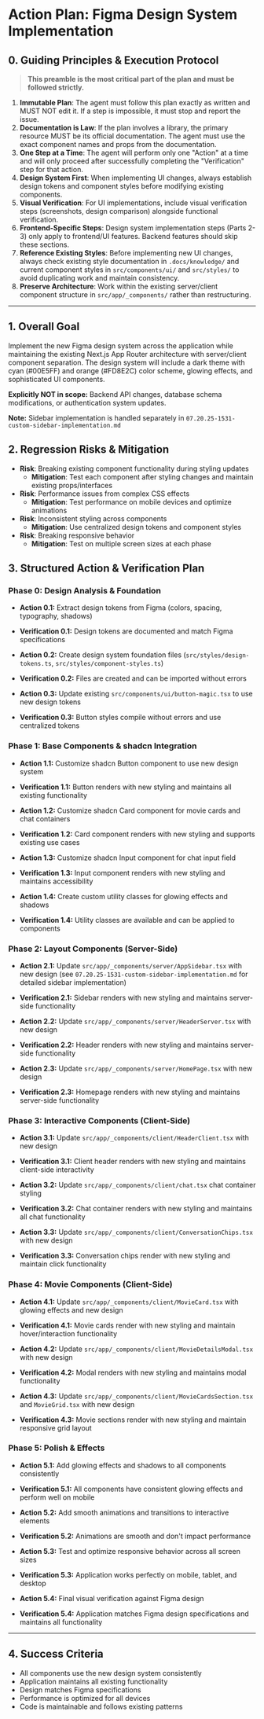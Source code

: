 # Action Plan: Figma Design System Implementation

## 0. Guiding Principles & Execution Protocol
> **This preamble is the most critical part of the plan and must be followed strictly.**

1.  **Immutable Plan**: The agent must follow this plan exactly as written and MUST NOT edit it. If a step is impossible, it must stop and report the issue.
2.  **Documentation is Law**: If the plan involves a library, the primary resource MUST be its official documentation. The agent must use the exact component names and props from the documentation.
3.  **One Step at a Time**: The agent will perform only one "Action" at a time and will only proceed after successfully completing the "Verification" step for that action.
4.  **Design System First**: When implementing UI changes, always establish design tokens and component styles before modifying existing components.
5.  **Visual Verification**: For UI implementations, include visual verification steps (screenshots, design comparison) alongside functional verification.
6.  **Frontend-Specific Steps**: Design system implementation steps (Parts 2-3) only apply to frontend/UI features. Backend features should skip these sections.
7.  **Reference Existing Styles**: Before implementing new UI changes, always check existing style documentation in `.docs/knowledge/` and current component styles in `src/components/ui/` and `src/styles/` to avoid duplicating work and maintain consistency.
8.  **Preserve Architecture**: Work within the existing server/client component structure in `src/app/_components/` rather than restructuring.

---

## 1. Overall Goal
Implement the new Figma design system across the application while maintaining the existing Next.js App Router architecture with server/client component separation. The design system will include a dark theme with cyan (#00E5FF) and orange (#FD8E2C) color scheme, glowing effects, and sophisticated UI components.

**Explicitly NOT in scope:** Backend API changes, database schema modifications, or authentication system updates.

**Note:** Sidebar implementation is handled separately in `07.20.25-1531-custom-sidebar-implementation.md`

## 2. Regression Risks & Mitigation
- **Risk**: Breaking existing component functionality during styling updates
  - **Mitigation**: Test each component after styling changes and maintain existing props/interfaces
- **Risk**: Performance issues from complex CSS effects
  - **Mitigation**: Test performance on mobile devices and optimize animations
- **Risk**: Inconsistent styling across components
  - **Mitigation**: Use centralized design tokens and component styles
- **Risk**: Breaking responsive behavior
  - **Mitigation**: Test on multiple screen sizes at each phase

## 3. Structured Action & Verification Plan

### Phase 0: Design Analysis & Foundation

-   **Action 0.1:** Extract design tokens from Figma (colors, spacing, typography, shadows)
-   **Verification 0.1:** Design tokens are documented and match Figma specifications

-   **Action 0.2:** Create design system foundation files (`src/styles/design-tokens.ts`, `src/styles/component-styles.ts`)
-   **Verification 0.2:** Files are created and can be imported without errors

-   **Action 0.3:** Update existing `src/components/ui/button-magic.tsx` to use new design tokens
-   **Verification 0.3:** Button styles compile without errors and use centralized tokens

### Phase 1: Base Components & shadcn Integration

-   **Action 1.1:** Customize shadcn Button component to use new design system
-   **Verification 1.1:** Button renders with new styling and maintains all existing functionality

-   **Action 1.2:** Customize shadcn Card component for movie cards and chat containers
-   **Verification 1.2:** Card component renders with new styling and supports existing use cases

-   **Action 1.3:** Customize shadcn Input component for chat input field
-   **Verification 1.3:** Input component renders with new styling and maintains accessibility

-   **Action 1.4:** Create custom utility classes for glowing effects and shadows
-   **Verification 1.4:** Utility classes are available and can be applied to components

### Phase 2: Layout Components (Server-Side)

-   **Action 2.1:** Update `src/app/_components/server/AppSidebar.tsx` with new design (see `07.20.25-1531-custom-sidebar-implementation.md` for detailed sidebar implementation)
-   **Verification 2.1:** Sidebar renders with new styling and maintains server-side functionality

-   **Action 2.2:** Update `src/app/_components/server/HeaderServer.tsx` with new design
-   **Verification 2.2:** Header renders with new styling and maintains server-side functionality

-   **Action 2.3:** Update `src/app/_components/server/HomePage.tsx` with new design
-   **Verification 2.3:** Homepage renders with new styling and maintains server-side functionality

### Phase 3: Interactive Components (Client-Side)

-   **Action 3.1:** Update `src/app/_components/client/HeaderClient.tsx` with new design
-   **Verification 3.1:** Client header renders with new styling and maintains client-side interactivity

-   **Action 3.2:** Update `src/app/_components/client/chat.tsx` chat container styling
-   **Verification 3.2:** Chat container renders with new styling and maintains all chat functionality

-   **Action 3.3:** Update `src/app/_components/client/ConversationChips.tsx` with new design
-   **Verification 3.3:** Conversation chips render with new styling and maintain click functionality

### Phase 4: Movie Components (Client-Side)

-   **Action 4.1:** Update `src/app/_components/client/MovieCard.tsx` with glowing effects and new design
-   **Verification 4.1:** Movie cards render with new styling and maintain hover/interaction functionality

-   **Action 4.2:** Update `src/app/_components/client/MovieDetailsModal.tsx` with new design
-   **Verification 4.2:** Modal renders with new styling and maintains modal functionality

-   **Action 4.3:** Update `src/app/_components/client/MovieCardsSection.tsx` and `MovieGrid.tsx` with new design
-   **Verification 4.3:** Movie sections render with new styling and maintain responsive grid layout

### Phase 5: Polish & Effects

-   **Action 5.1:** Add glowing effects and shadows to all components consistently
-   **Verification 5.1:** All components have consistent glowing effects and perform well on mobile

-   **Action 5.2:** Add smooth animations and transitions to interactive elements
-   **Verification 5.2:** Animations are smooth and don't impact performance

-   **Action 5.3:** Test and optimize responsive behavior across all screen sizes
-   **Verification 5.3:** Application works perfectly on mobile, tablet, and desktop

-   **Action 5.4:** Final visual verification against Figma design
-   **Verification 5.4:** Application matches Figma design specifications and maintains all functionality

---

## 4. Success Criteria
- All components use the new design system consistently
- Application maintains all existing functionality
- Design matches Figma specifications
- Performance is optimized for all devices
- Code is maintainable and follows existing patterns 